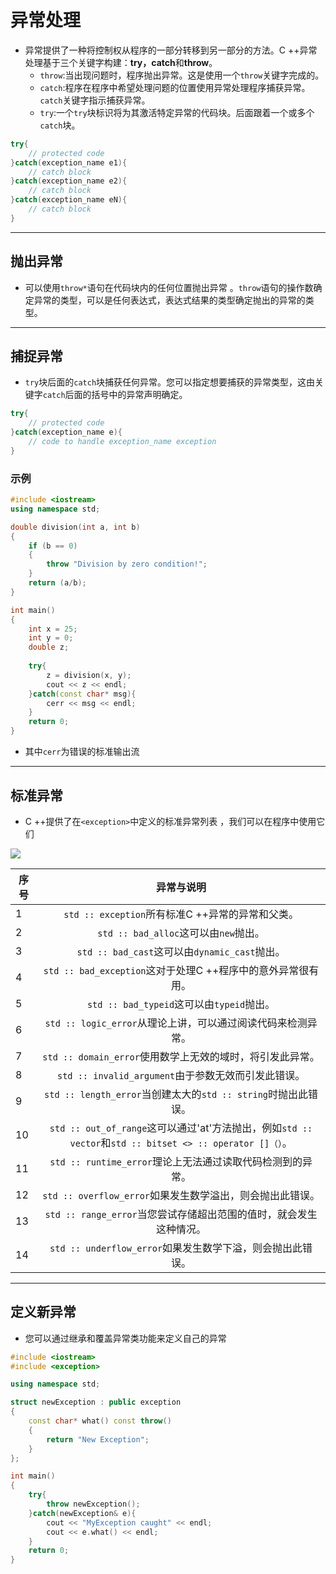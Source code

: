 # 异常处理

- 异常提供了一种将控制权从程序的一部分转移到另一部分的方法。C ++异常处理基于三个关键字构建：**try，catch**和**throw**。
  - `throw`:当出现问题时，程序抛出异常。这是使用一个`throw`关键字完成的。
  - `catch`:程序在程序中希望处理问题的位置使用异常处理程序捕获异常。`catch`关键字指示捕获异常。
  - `try`:一个`try`块标识将为其激活特定异常的代码块。后面跟着一个或多个`catch`块。



```c++
try{
    // protected code
}catch(exception_name e1){
    // catch block
}catch(exception_name e2){
    // catch block
}catch(exception_name eN){
    // catch block
}
```



****

## 抛出异常

- 可以使用`throw*`语句在代码块内的任何位置抛出异常 。`throw`语句的操作数确定异常的类型，可以是任何表达式，表达式结果的类型确定抛出的异常的类型。



****

## 捕捉异常

- `try`块后面的`catch`块捕获任何异常。您可以指定想要捕获的异常类型，这由关键字`catch`后面的括号中的异常声明确定。



```c++
try{
    // protected code
}catch(exception_name e){
	// code to handle exception_name exception
}
```



### 示例

```c++
#include <iostream>
using namespace std;

double division(int a, int b)
{
    if (b == 0)
    {
        throw "Division by zero condition!";
    }
    return (a/b);
}

int main()
{
    int x = 25;
    int y = 0;
    double z;
    
    try{
        z = division(x, y);
        cout << z << endl;
    }catch(const char* msg){
        cerr << msg << endl;
    }
    return 0;
}
```

- 其中`cerr`为错误的标准输出流



****

## 标准异常

- C ++提供了在`<exception>`中定义的标准异常列表 ，我们可以在程序中使用它们

![](..\images\cpp_exceptions.jpg)



| 序号 |                          异常与说明                          |
| ---- | :----------------------------------------------------------: |
| 1    |       `std :: exception`所有标准C ++异常的异常和父类。       |
| 2    |            `std :: bad_alloc`这可以由`new`抛出。             |
| 3    |        `std :: bad_cast`这可以由`dynamic_cast`抛出。         |
| 4    | `std :: bad_exception`这对于处理C ++程序中的意外异常很有用。 |
| 5    |          `std :: bad_typeid`这可以由`typeid`抛出。           |
| 6    | `std :: logic_error`从理论上讲，可以通过阅读代码来检测异常。 |
| 7    |  `std :: domain_error`使用数学上无效的域时，将引发此异常。   |
| 8    |     `std :: invalid_argument`由于参数无效而引发此错误。      |
| 9    | `std :: length_error`当创建太大的`std :: string`时抛出此错误。 |
| 10   | `std :: out_of_range`这可以通过'at'方法抛出，例如`std :: vector`和`std :: bitset <> :: operator []（）`。 |
| 11   |  `std :: runtime_error`理论上无法通过读取代码检测到的异常。  |
| 12   |  `std :: overflow_error`如果发生数学溢出，则会抛出此错误。   |
| 13   | `std :: range_error`当您尝试存储超出范围的值时，就会发生这种情况。 |
| 14   |  `std :: underflow_error`如果发生数学下溢，则会抛出此错误。  |



****

## 定义新异常

- 您可以通过继承和覆盖异常类功能来定义自己的异常

```c++
#include <iostream>
#include <exception>

using namespace std;

struct newException : public exception
{
    const char* what() const throw()
    {
        return "New Exception";
    }
};

int main()
{
    try{
		throw newException();
    }catch(newException& e){
        cout << "MyException caught" << endl;
        cout << e.what() << endl;
    }
    return 0;
}
```

